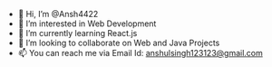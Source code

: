 - 👋 Hi, I’m @Ansh4422
- 👀 I’m interested in Web Development
- 🌱 I’m currently learning React.js
- 💞️ I’m looking to collaborate on Web and Java Projects
- 📫 You can reach me via Email Id: anshulsingh123123@gmail.com

<!---
Ansh4422/Ansh4422 is a ✨ special ✨ repository because its `README.md` (this file) appears on your GitHub profile.
You can click the Preview link to take a look at your changes.
--->
